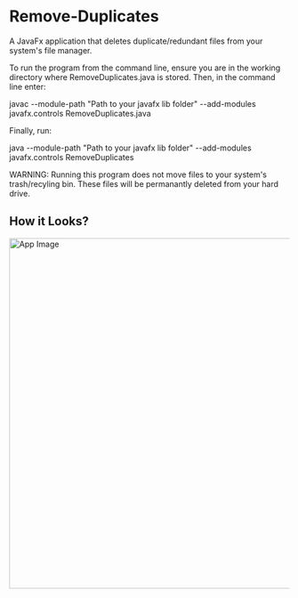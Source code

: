 # Remove-Duplicates
A JavaFx application that deletes duplicate/redundant files from your system's file manager.

To run the program from the command line, ensure you are in the working directory where RemoveDuplicates.java is stored. Then, in the command line enter:

javac --module-path "Path to your javafx lib folder" --add-modules javafx.controls RemoveDuplicates.java

Finally, run:

java --module-path "Path to your javafx lib folder" --add-modules javafx.controls RemoveDuplicates

WARNING: Running this program does not move files to your system's trash/recyling bin. These files will be permanantly deleted from your hard drive.

<h2>How it Looks?</h2>
<img width="630" alt="App Image" src="https://user-images.githubusercontent.com/96704494/147859330-960d4cd3-5510-4e87-9916-d73d5f24d7e5.png">
